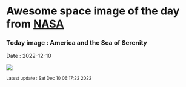 
# Awesome space image of the day from [NASA](https://api.nasa.gov/)

### Today image : America and the Sea of Serenity
Date : 2022-12-10

![](https://apod.nasa.gov/apod/image/2212/22466-22467anaVantuyne900.jpg)

<small>Latest update : Sat Dec 10 06:17:22 2022</small>
        